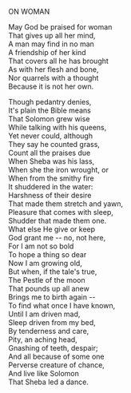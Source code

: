 ON WOMAN  
  
May God be praised for woman  
That gives up all her mind,  
A man may find in no man  
A friendship of her kind  
That covers all he has brought  
As with her flesh and bone,  
Nor quarrels with a thought  
Because it is not her own.  
  
Though pedantry denies,  
It's plain the Bible means  
That Solomon grew wise  
While talking with his queens,  
Yet never could, although  
They say he counted grass,  
Count all the praises due  
When Sheba was his lass,  
When she the iron wrought, or  
When from the smithy fire  
It shuddered in the water:  
Harshness of their desire  
That made them stretch and yawn,  
Pleasure that comes with sleep,  
Shudder that made them one.  
What else He give or keep  
God grant me -- no, not here,  
For I am not so bold  
To hope a thing so dear  
Now I am growing old,  
But when, if the tale's true,  
The Pestle of the moon  
That pounds up all anew  
Brings me to birth again --  
To find what once I have known,  
Until I am driven mad,  
Sleep driven from my bed,  
By tenderness and care,  
Pity, an aching head,  
Gnashing of teeth, despair;  
And all because of some one  
Perverse creature of chance,  
And live like Solomon  
That Sheba led a dance.  
